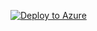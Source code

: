 [![Deploy to Azure](http://azuredeploy.net/deploybutton.png)](https://portal.azure.com/#create/Microsoft.Template/uri/)